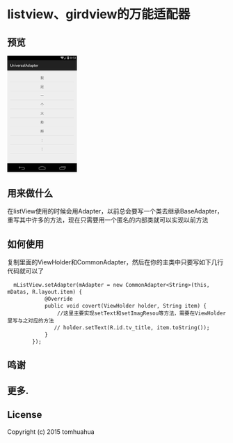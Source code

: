 # listview、girdview的万能适配器

## 预览

<img src="/show.png" width="160px" height="266.5px" />

## 用来做什么

在listView使用的时候会用Adapter，以前总会要写一个类去继承BaseAdapter，重写其中许多的方法，现在只需要用一个匿名的内部类就可以实现以前方法

## 如何使用

复制里面的ViewHolder和CommonAdapter，然后在你的主类中只要写如下几行代码就可以了

```
  mListView.setAdapter(mAdapter = new CommonAdapter<String>(this, mDatas, R.layout.item) {
            @Override
            public void covert(ViewHolder holder, String item) {
                //这里主要实现setText和setImagResou等方法，需要在ViewHolder里写与之对应的方法
               // holder.setText(R.id.tv_title, item.toString());
            }
        });
```

## 鸣谢

## 更多.

## License
Copyright (c) 2015 tomhuahua
